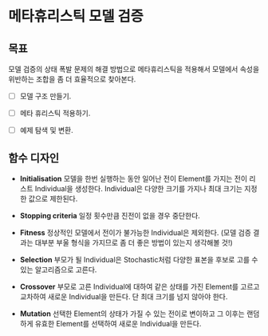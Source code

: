 # 메타휴리스틱 모델 검증

## 목표

모델 검증의 상태 폭발 문제의 해결 방법으로 메타휴리스틱을 적용해서 모델에서 속성을 위반하는 조합을 좀 더 효율적으로 찾아본다.

- [ ] 모델 구조 만들기.
- [ ] 메타 휴리스틱 적용하기.
- [ ] 예제 탐색 및 변환.


## 함수 디자인

* **Initialisation**
모델을 한번 실행하는 동안 일어난 전이 Element를 가지는 전이 리스트 Individual을 생성한다. Individual은 다양한 크기를 가지나 최대 크기는 지정한 값으로 제한된다.

* **Stopping criteria**
일정 횟수만큼 진전이 없을 경우 중단한다.

* **Fitness**
정상적인 모델에서 전이가 불가능한 Individual은 제외한다. (모델 검증 결과는 대부분 부울 형식을 가지므로 좀 더 좋은 방법이 있는지 생각해볼 것!)

* **Selection**
부모가 될 Individual은 Stochastic처럼 다양한 표본을 후보로 고를 수 있는 알고리즘으로 고른다.

* **Crossover**
부모로 고른 Individual에 대하여 같은 상태를 가진 Element를 고르고 교차하여 새로운 Individual을 만든다. 단 최대 크기를 넘지 않아야 한다.

* **Mutation**
선택한 Element의 상태가 가질 수 있는 전이로 변이하고 그 이후는 랜덤하게 유효한 Element를 선택하여 새로운 Individual을 만든다.